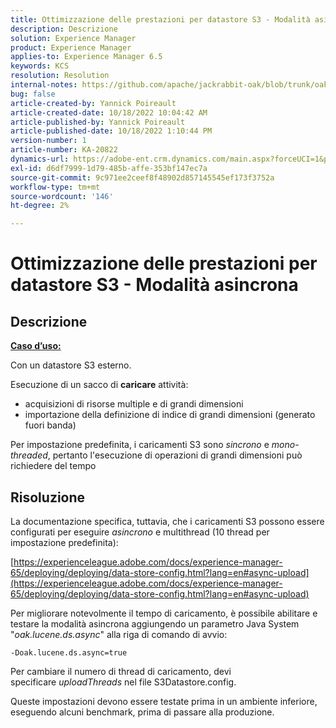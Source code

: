 ```yaml
---
title: Ottimizzazione delle prestazioni per datastore S3 - Modalità asincrona
description: Descrizione
solution: Experience Manager
product: Experience Manager
applies-to: Experience Manager 6.5
keywords: KCS
resolution: Resolution
internal-notes: https://github.com/apache/jackrabbit-oak/blob/trunk/oak-blob-plugins/src/main/java/org/apache/jackrabbit/oak/plugins/blob/AbstractSharedCachingDataStore.java#L250
bug: false
article-created-by: Yannick Poireault
article-created-date: 10/18/2022 10:04:42 AM
article-published-by: Yannick Poireault
article-published-date: 10/18/2022 1:10:44 PM
version-number: 1
article-number: KA-20822
dynamics-url: https://adobe-ent.crm.dynamics.com/main.aspx?forceUCI=1&pagetype=entityrecord&etn=knowledgearticle&id=9de13f48-cc4e-ed11-bba1-000d3a31576b
exl-id: d6df7999-1d79-485b-affe-353bf147ec7a
source-git-commit: 9c971ee2ceef8f48902d857145545ef173f3752a
workflow-type: tm+mt
source-wordcount: '146'
ht-degree: 2%

---
```


# Ottimizzazione delle prestazioni per datastore S3 - Modalità asincrona

## Descrizione


<u><b>Caso d’uso:</b></u>

Con un datastore S3 esterno.

Esecuzione di un sacco di <b>caricare</b> attività:

- acquisizioni di risorse multiple e di grandi dimensioni
- importazione della definizione di indice di grandi dimensioni (generato fuori banda)




Per impostazione predefinita, i caricamenti S3 sono *sincrono* e *mono-threaded*, pertanto l&#39;esecuzione di operazioni di grandi dimensioni può richiedere del tempo


## Risoluzione


La documentazione specifica, tuttavia, che i caricamenti S3 possono essere configurati per eseguire *asincrono* e multithread (10 thread per impostazione predefinita):

[https://experienceleague.adobe.com/docs/experience-manager-65/deploying/deploying/data-store-config.html?lang=en#async-upload](https://experienceleague.adobe.com/docs/experience-manager-65/deploying/deploying/data-store-config.html?lang=en#async-upload)



Per migliorare notevolmente il tempo di caricamento, è possibile abilitare e testare la modalità asincrona aggiungendo un parametro Java System &quot;*oak.lucene.ds.async*&quot; alla riga di comando di avvio:


```
-Doak.lucene.ds.async=true
```


Per cambiare il numero di thread di caricamento, devi specificare *uploadThreads* nel file S3Datastore.config.



Queste impostazioni devono essere testate prima in un ambiente inferiore, eseguendo alcuni benchmark, prima di passare alla produzione.
